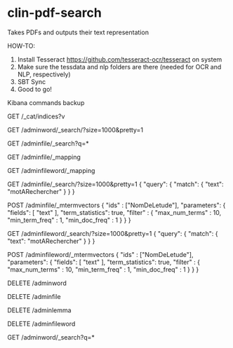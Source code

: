 # clin-pdf-search
Takes PDFs and outputs their text representation

HOW-TO:

1. Install Tesseract https://github.com/tesseract-ocr/tesseract on system
2. Make sure the tessdata and nlp folders are there (needed for OCR and NLP, respectively)
3. SBT Sync
4. Good to go!

Kibana commands backup

GET /_cat/indices?v

GET /adminword/_search/?size=1000&pretty=1

GET /adminfile/_search?q=*

GET /adminfile/_mapping

GET /adminfileword/_mapping

GET /adminfile/_search/?size=1000&pretty=1
{
  "query": {
    "match": {
      "text": "motARechercher"
    }
  }
}

POST /adminfile/_mtermvectors
{
    "ids" : ["NomDeLetude"],
    "parameters": {
        "fields": [
                "text"
        ],
        "term_statistics": true,
        "filter" : {
      "max_num_terms" : 10,
      "min_term_freq" : 1,
      "min_doc_freq" : 1
    }
    }
}

GET /adminfileword/_search/?size=1000&pretty=1
{
  "query": {
    "match": {
      "text": "motARechercher"
    }
  }
}

POST /adminfileword/_mtermvectors
{
    "ids" : ["NomDeLetude"],
    "parameters": {
        "fields": [
                "text"
        ],
        "term_statistics": true,
        "filter" : {
      "max_num_terms" : 10,
      "min_term_freq" : 1,
      "min_doc_freq" : 1
    }
    }
}


DELETE /adminword

DELETE /adminfile

DELETE /adminlemma

DELETE /adminfileword

GET /adminword/_search?q=*
